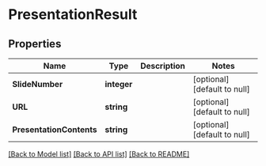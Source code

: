 # PresentationResult

## Properties
Name | Type | Description | Notes
------------ | ------------- | ------------- | -------------
**SlideNumber** | **integer** |  | [optional] [default to null]
**URL** | **string** |  | [optional] [default to null]
**PresentationContents** | **string** |  | [optional] [default to null]

[[Back to Model list]](../README.md#documentation-for-models) [[Back to API list]](../README.md#documentation-for-api-endpoints) [[Back to README]](../README.md)


